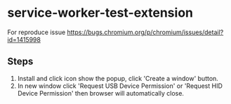 # service-worker-test-extension
For reproduce issue https://bugs.chromium.org/p/chromium/issues/detail?id=1415998


## Steps
1. Install and click icon show the popup, click 'Create a window' button.
1. In new window click 'Request USB Device Permission' or 'Request HID Device Permission' then browser will automatically close.
